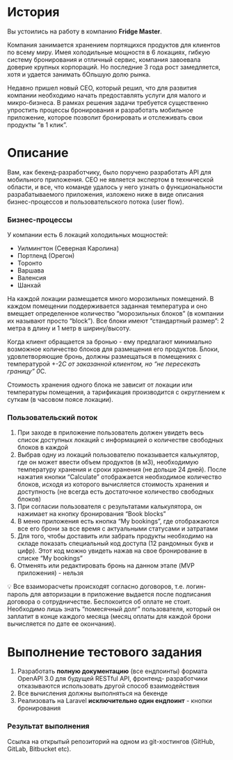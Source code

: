 # История

Вы устоились на работу в компанию **Fridge Master**.

Компания занимается хранением портящихся продуктов для клиентов по всему миру. Имея холодильные мощностя в 6 локациях, 
гибкую систему бронирования и отличный сервис, компания завоевала доверие крупных корпораций. Но последние 3 года рост 
замедляется, хотя и удается занимать бОльшую долю рынка.

Недавно пришел новый CEO, который решил, что для развития компании необходимо начать предоставлять услуги для малого и 
микро-бизнеса. В рамках решения задачи требуется существенно упростить процессы бронирования и разработать мобильное 
приложение, которое позволит бронировать и отслеживать свои продукты “в 1 клик”.

# Описание

Вам, как бекенд-разработчику, было поручено разработать API для мобильного приложения. CEO не является экспертом в 
технической области, и все, что команде удалось у него узнать о функциональности разрабатываемого приложения, изложено 
ниже в виде описания бизнес-процессов и пользовательского потока (user flow).

### Бизнес-процессы

У компании есть 6 локаций холодильных мощностей:

- Уилмингтон (Северная Каролина)
- Портленд (Орегон)
- Торонто
- Варшава
- Валенсия
- Шанхай

На каждой локации размещается много морозильных помещений. В каждом помещении поддерживается заданная температура и оно 
вмещает определенное количество “морозильных блоков” (в компании их называют просто “block”). Все блоки имеют 
“стандартный размер”: 2 метра в длину и 1 метр в ширину/высоту.

Когда клиент обращается за бронью - ему предлагают минимально возможное количество блоков для размещения его продуктов. 
Блоки, удовлетворяющие бронь, должны размещаться в помещениях с температурой +-2*C от заказанной клиентом, но “не 
пересекать границу” 0*С.

Стоимость хранения одного блока не зависит от локации или температуры помещения, а тарификация производится с 
округлением к суткам (в часовом поясе локации).

### Пользовательский поток

1. При заходе в приложение пользователь должен увидеть весь список доступных локаций с информацией о количестве 
свободных блоков в каждой
2. Выбрав одну из локаций пользователю показывается калькулятор, где он может ввести объем продуктов (в м3), необходимую
температуру хранения и сроки хранения (не дольше 24 дней). После нажатия кнопки “Calculate” отображается необходимое 
количество блоков, исходя из которого вычисляется стоимость хранения и доступность (не всегда есть достаточное 
количество свободных блоков)
3. При согласии пользователя с результатами калькулятора, он нажимает на кнопку бронирования “Book blocks”
4. В меню приложения есть кнопка “My bookings”, где отображаются все его брони за все время с актуальными статусами и 
затратами
5. Для того, чтобы доставить или забрать продукты необходимо на складе показать специальный код доступа (12 рандомных 
букв и цифр). Этот код можно увидеть нажав на свое бронирование в списке “My bookings”
6. Отменять или редактировать бронь на данном этапе (MVP приложения) - нельзя

<aside>
💡 Все взаиморасчеты происходят согласно договоров, т.е. логин-пароль для авторизации в приложение выдается после 
подписания договора о сотрудничестве. Беспокоится об оплате не стоит.
Необходимо лишь знать “помесячный долг” пользователя, который он заплатит в конце каждого месяца (месяц оплаты для 
каждой брони вычисляется по дате ее окончания).

</aside>

# Выполнение тестового задания

1. Разработать **полную документацию** (все ендпоинты) формата OpenAPI 3.0 для будущей RESTful API, фронтенд-
разработчики отказываются использовать другой способ взаимодействия
2. Все вычисления должны выполняться на бекенде
3. Реализовать на Laravel **исключительно один ендпоинт** - кнопки бронирования

### Результат выполнения

Ссылка на открытый репозиторий на одном из git-хостингов (GitHub, GitLab, Bitbucket etc).